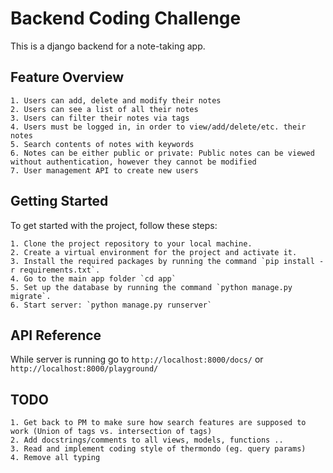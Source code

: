 
# Backend Coding Challenge

This is a django backend for a note-taking app.

## Feature Overview

    1. Users can add, delete and modify their notes
    2. Users can see a list of all their notes
    3. Users can filter their notes via tags
    4. Users must be logged in, in order to view/add/delete/etc. their notes
    5. Search contents of notes with keywords
    6. Notes can be either public or private: Public notes can be viewed without authentication, however they cannot be modified
    7. User management API to create new users

## Getting Started

To get started with the project, follow these steps:

    1. Clone the project repository to your local machine.
    2. Create a virtual environment for the project and activate it.
    3. Install the required packages by running the command `pip install -r requirements.txt`.
    4. Go to the main app folder `cd app`
    5. Set up the database by running the command `python manage.py migrate`.
    6. Start server: `python manage.py runserver`

## API Reference

While server is running go to `http://localhost:8000/docs/` or `http://localhost:8000/playground/`

## TODO

    1. Get back to PM to make sure how search features are supposed to work (Union of tags vs. intersection of tags)
    2. Add docstrings/comments to all views, models, functions ..
    3. Read and implement coding style of thermondo (eg. query params)
    4. Remove all typing 
